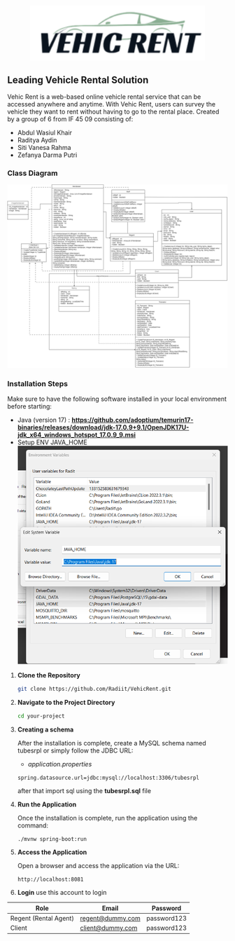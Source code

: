 <div align="center">
  <img src="VehicRent.png" alt="VehicRent" width="400"/>
</div>

## Leading Vehicle Rental Solution

Vehic Rent is a web-based online vehicle rental service that can be accessed anywhere and anytime. With Vehic Rent, users can survey the vehicle they want to rent without having to go to the rental place. Created by a group of 6 from IF 45 09 consisting of:

- Abdul Wasiul Khair
- Raditya Aydin
- Siti Vanesa Rahma 
- Zefanya Darma Putri 

### Class Diagram

![Class Diagram](classDiagram_vehicrent.jpg)

### Installation Steps

Make sure to have the following software installed in your local environment before starting:

- Java (version 17) : **https://github.com/adoptium/temurin17-binaries/releases/download/jdk-17.0.9+9.1/OpenJDK17U-jdk_x64_windows_hotspot_17.0.9_9.msi**
- Setup ENV JAVA_HOME ![image](java_home.png)


1. **Clone the Repository**

    ```bash
    git clone https://github.com/Radiit/VehicRent.git
    ```

2. **Navigate to the Project Directory**

    ```bash
    cd your-project
    ```

3. **Creating a schema**

    After the installation is complete, create a MySQL schema named tubesrpl or simply follow the JDBC URL:

    - *application.properties*

    ```properties
    spring.datasource.url=jdbc:mysql://localhost:3306/tubesrpl
    ```

    after that import sql using the **tubesrpl.sql** file

4. **Run the Application**

    Once the installation is complete, run the application using the command:

    ```bash
    ./mvnw spring-boot:run
    ```

5. **Access the Application**

    Open a browser and access the application via the URL:

    ```http
    http://localhost:8081
    ```

6. **Login**
   use this account to login

| Role       | Email                | Password |
| ----------- | -------------------- | -------- |
| Regent (Rental Agent) | regent@dummy.com | password123 |
| Client     | client@dummy.com   | password123 |

